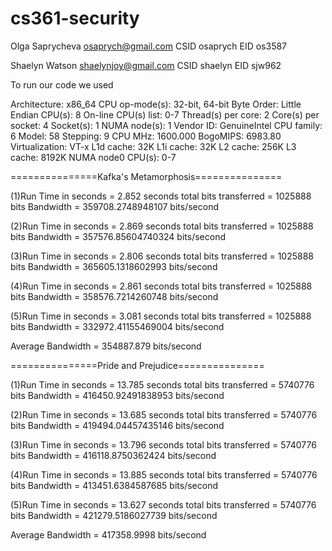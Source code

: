cs361-security
==============
Olga Saprycheva
osaprych@gmail.com
CSID osaprych
EID os3587

Shaelyn Watson
shaelynjoy@gmail.com
CSID shaelyn
EID sjw962


To run our code we used

Architecture:          x86_64
CPU op-mode(s):        32-bit, 64-bit
Byte Order:            Little Endian
CPU(s):                8
On-line CPU(s) list:   0-7
Thread(s) per core:    2
Core(s) per socket:    4
Socket(s):             1
NUMA node(s):          1
Vendor ID:             GenuineIntel
CPU family:            6
Model:                 58
Stepping:              9
CPU MHz:               1600.000
BogoMIPS:              6983.80
Virtualization:        VT-x
L1d cache:             32K
L1i cache:             32K
L2 cache:              256K
L3 cache:              8192K
NUMA node0 CPU(s):     0-7

===============Kafka's Metamorphosis===============

(1)Run Time in seconds = 2.852 seconds
total bits transferred = 1025888 bits
Bandwidth = 359708.2748948107 bits/second

(2)Run Time in seconds = 2.869 seconds
total bits transferred = 1025888 bits
Bandwidth = 357576.85604740324 bits/second

(3)Run Time in seconds = 2.806 seconds
total bits transferred = 1025888 bits
Bandwidth = 365605.1318602993 bits/second

(4)Run Time in seconds = 2.861 seconds
total bits transferred = 1025888 bits
Bandwidth = 358576.7214260748 bits/second

(5)Run Time in seconds = 3.081 seconds
total bits transferred = 1025888 bits
Bandwidth = 332972.41155469004 bits/second


Average Bandwidth = 354887.879 bits/second


===============Pride and Prejudice===============

(1)Run Time in seconds = 13.785 seconds
total bits transferred = 5740776 bits
Bandwidth = 416450.92491838953 bits/second

(2)Run Time in seconds = 13.685 seconds
total bits transferred = 5740776 bits
Bandwidth = 419494.04457435146 bits/second

(3)Run Time in seconds = 13.796 seconds
total bits transferred = 5740776 bits
Bandwidth = 416118.8750362424 bits/second

(4)Run Time in seconds = 13.885 seconds
total bits transferred = 5740776 bits
Bandwidth = 413451.6384587685 bits/second

(5)Run Time in seconds = 13.627 seconds
total bits transferred = 5740776 bits
Bandwidth = 421279.5186027739 bits/second


Average Bandwidth = 417358.9998 bits/second